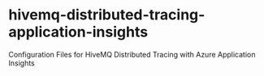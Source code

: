 # hivemq-distributed-tracing-application-insights
Configuration Files for HiveMQ Distributed Tracing with Azure Application Insights
